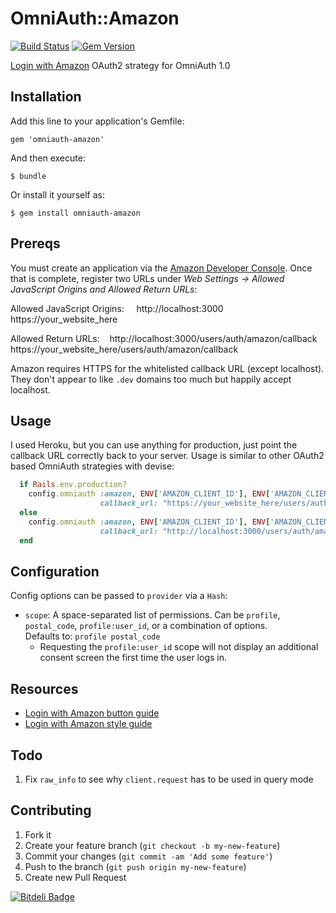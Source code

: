 # OmniAuth::Amazon
[![Build Status](https://travis-ci.org/wingrunr21/omniauth-amazon.png)](https://travis-ci.org/wingrunr21/omniauth-amazon) [![Gem Version](https://badge.fury.io/rb/omniauth-amazon.png)](http://badge.fury.io/rb/omniauth-amazon)

[Login with Amazon](https://login.amazon.com/) OAuth2 strategy for OmniAuth 1.0

## Installation

Add this line to your application's Gemfile:

    gem 'omniauth-amazon'

And then execute:

    $ bundle

Or install it yourself as:

    $ gem install omniauth-amazon

## Prereqs

You must create an application via the [Amazon Developer Console](https://sellercentral.amazon.com). Once that is complete, register two URLs under <i>Web Settings ->  Allowed JavaScript Origins and Allowed Return URLs</i>:

Allowed JavaScript Origins:
    http://localhost:3000
    https://your_website_here

Allowed Return URLs:
    http://localhost:3000/users/auth/amazon/callback
    https://your_website_here/users/auth/amazon/callback

Amazon requires HTTPS for the whitelisted callback URL (except localhost). They don't appear to
like ```.dev``` domains too much but happily accept localhost.

## Usage

I used Heroku, but you can use anything for production, just point the callback URL correctly back to your server.
Usage is similar to other OAuth2 based OmniAuth strategies with devise:

```ruby
  if Rails.env.production?
    config.omniauth :amazon, ENV['AMAZON_CLIENT_ID'], ENV['AMAZON_CLIENT_SECRET'], 
                    callback_url: "https://your_website_here/users/auth/amazon/callback"
  else
    config.omniauth :amazon, ENV['AMAZON_CLIENT_ID'], ENV['AMAZON_CLIENT_SECRET'], 
                    callback_url: "http://localhost:3000/users/auth/amazon/callback"
  end
```

## Configuration

Config options can be passed to `provider` via a `Hash`:

* `scope`: A space-separated list of permissions. Can be `profile`,
  `postal_code`, `profile:user_id`, or a combination of options.  
  Defaults to: `profile postal_code`
    * Requesting the `profile:user_id` scope will not display an additional consent
      screen the first time the user logs in.

## Resources
* [Login with Amazon button guide](https://login.amazon.com/button-guide)
* [Login with Amazon style guide](https://login.amazon.com/style-guide)

## Todo
1. Fix ```raw_info``` to see why ```client.request``` has to be used in query
   mode

## Contributing

1. Fork it
2. Create your feature branch (`git checkout -b my-new-feature`)
3. Commit your changes (`git commit -am 'Add some feature'`)
4. Push to the branch (`git push origin my-new-feature`)
5. Create new Pull Request


[![Bitdeli Badge](https://d2weczhvl823v0.cloudfront.net/wingrunr21/omniauth-amazon/trend.png)](https://bitdeli.com/free "Bitdeli Badge")

